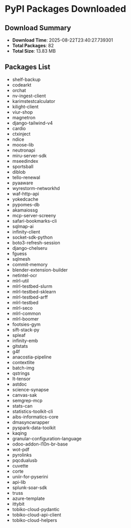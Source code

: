# PyPI Packages Downloaded

## Download Summary
- **Download Time**: 2025-08-22T23:40:27.739301
- **Total Packages**: 82
- **Total Size**: 13.83 MB

## Packages List
- shelf-backup
- codearkt
- orchat
- nv-ingest-client
- karimstestcalculator
- kilight-client
- viur-shop
- magnetron
- django-tailwind-v4
- cardio
- ctxinject
- ndice
- moose-lib
- neutronapi
- miru-server-sdk
- mseedindex
- sportsball
- diblob
- tello-renewal
- pyaaware
- wyrestorm-networkhd
- waf-http-api
- yokedcache
- pypomes-db
- akamaiossg
- mcp-server-screeny
- safari-bookmarks-cli
- sqlmap-ai
- infinity-client
- socket-sdk-python
- boto3-refresh-session
- django-chelseru
- fguess
- sqlmesh
- commit-memory
- blender-extension-builder
- netintel-ocr
- mlrl-util
- mlrl-testbed-slurm
- mlrl-testbed-sklearn
- mlrl-testbed-arff
- mlrl-testbed
- mlrl-seco
- mlrl-common
- mlrl-boomer
- footsies-gym
- sift-stack-py
- spleaf
- infinity-emb
- gitstats
- g4f
- anacostia-pipeline
- contextlite
- batch-img
- qstrings
- lt-tensor
- astdoc
- science-synapse
- canvas-sak
- semgrep-mcp
- stats-can
- statistics-toolkit-cli
- aibs-informatics-core
- dmasyncwrapper
- pyspark-data-toolkit
- kaqing
- granular-configuration-language
- odoo-addon-l10n-br-base
- wot-pdf
- pyrolinks
- pqcdualusb
- cuvette
- corte
- uniir-for-pyserini
- api-lib
- splunk-soar-sdk
- truss
- azure-template
- ittybit
- tobiko-cloud-pydantic
- tobiko-cloud-api-client
- tobiko-cloud-helpers
